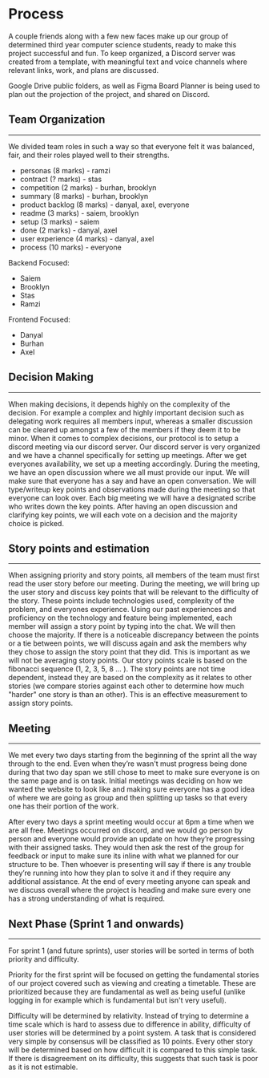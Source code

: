 # Process

A couple friends along with a few new faces make up our group of determined third year computer science students, ready to make this project successful and fun. To keep organized, a Discord server was created from a template, with meaningful text and voice channels where relevant links, work, and plans are discussed.

Google Drive public folders, as well as Figma Board Planner is being used to plan out the projection of the project, and shared on Discord.

## Team Organization
---
We divided team roles in such a way so that everyone felt it was balanced, fair, and their roles played well to their strengths.

- personas (8 marks) - ramzi
- contract (? marks) - stas
- competition (2 marks) - burhan, brooklyn
- summary (8 marks) - burhan, brooklyn
- product backlog (8 marks) - danyal, axel, everyone
- readme (3 marks) - saiem, brooklyn
- setup (3 marks) - saiem
- done (2 marks) - danyal, axel
- user experience (4 marks) - danyal, axel
- process (10 marks) - everyone

Backend Focused: 
- Saiem
- Brooklyn
- Stas
- Ramzi

Frontend Focused:
- Danyal
- Burhan
- Axel


## Decision Making
---
When making decisions, it depends highly on the complexity of the decision. For example a complex and highly important decision such as delegating work requires all members input, whereas a smaller discussion can be cleared up amongst a few of the members if they deem it to be minor. When it comes to complex decisions, our protocol is to setup a discord meeting via our discord server. Our discord server is very organized and we have a channel specifically for setting up meetings. After we get everyones availability, we set up a meeting accordingly.  During the meeting, we have an open discussion where we all must provide our input. We will make sure that everyone has a say and have an open conversation. We will type/writeup key points and observations made during the meeting so that everyone can look over. Each big meeting we will have a designated scribe who writes down the key points.  After having an open discussion and clarifying key points, we will each vote on a decision and the majority choice is picked. 


## Story points and estimation
---
When assigning priority and story points, all members of the team must first read the user story before our meeting. During the meeting, we will bring up the user story and discuss key points that will be relevant to the difficulty of the story. These points include technologies used, complexity of the problem, and everyones experience. Using our past experiences and proficiency on the technology and feature being implemented, each member will assign a story point by typing into the chat. We will then choose the majority. If there is a noticeable discrepancy between the points or a tie between points, we will discuss again and ask the members why they chose to assign the story point that they did. This is important as we will not be averaging story points. Our story points scale is based on the fibonacci sequence (1, 2, 3, 5, 8 ... ). The story points are not time dependent, instead they are based on the complexity as it relates to other stories (we compare stories against each other to determine how much "harder" one story is than an other). This is an effective measurement to assign story points.


## Meeting
---
We met every two days starting from the beginning of the sprint all the way through to the end. Even when they’re wasn't must progress being done during that two day span we still chose to meet to make sure everyone is on the same page and is on task. Initial meetings was deciding on how we wanted the website to look like and making sure everyone has a good idea of where we are going as group and then splitting up tasks so that every one has their portion of the work.

After every two days a sprint meeting would occur at 6pm a time when we are all free. Meetings occurred on discord, and we would go person by person and everyone would provide an update on how they’re progressing with their assigned tasks. They would then ask the rest of the group for feedback or input to make sure its inline with what we planned for our structure to be. Then whoever is presenting will say if there is any trouble they’re running into how they plan to solve it and if they require any additional assistance. At the end of every meeting anyone can speak and we discuss overall where the project is heading and make sure every one has a strong understanding of what is required.


## Next Phase (Sprint 1 and onwards)
---
For sprint 1 (and future sprints), user stories will be sorted in terms of both priority and difficulty.

Priority for the first sprint will be focused on getting the fundamental stories of our project covered such as viewing and creating a timetable. These are prioritized because they are fundamental as well as being useful (unlike logging in for example which is fundamental but isn't very useful).

Difficulty will be determined by relativity. Instead of trying to determine a time scale which is hard to assess due to difference in ability, difficulty of user stories will be determined by a point system. A task that is considered very simple by consensus will be classified as 10 points. Every other story will be determined based on how difficult it is compared to this simple task. If there is disagreement on its difficulty, this suggests that such task is poor as it is not estimable.